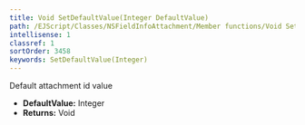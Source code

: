 ```yaml
---
title: Void SetDefaultValue(Integer DefaultValue)
path: /EJScript/Classes/NSFieldInfoAttachment/Member functions/Void SetDefaultValue(Integer p_0)
intellisense: 1
classref: 1
sortOrder: 3458
keywords: SetDefaultValue(Integer)
---
```



Default attachment id value



* **DefaultValue:** Integer
* **Returns:** Void


